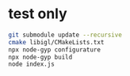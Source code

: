 # test only
```bash
git submodule update --recursive
cmake libigl/CMakeLists.txt
npx node-gyp configurature
npx node-gyp build
node index.js
```
